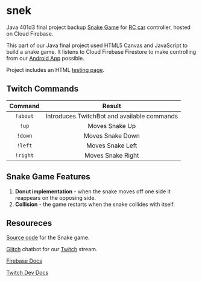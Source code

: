 # snek
Java 401d3 final project backup [Snake Game](https://drivebadly.firebaseapp.com/) for [RC car](https://github.com/401javafinal6-21-19/A-Car-You-Can-Only-Drive-Badly) controller, hosted on Cloud Firebase.   

This part of our Java final project used HTML5 Canvas and JavaScript to build a snake game. It listens to Cloud Firebase Firestore to make controlling from our [Android App](https://github.com/401javafinal6-21-19/Car-Driver) possible. 

Project includes an HTML [testing page](public/_test_/test.html).

## Twitch Commands

|Command | Result|
|:--------:|:-------:|
|`!about`| Introduces TwitchBot and available commands|
|`!up`|Moves Snake Up|
|`!down`|Moves Snake Down|
|`!left`|Moves Snake Left|
|`!right`|Moves Snake Right|

## Snake Game Features
1. **Donut implementation** - when the snake moves off one side it reappears on the opposing side. 
2. **Collision** - the game restarts when the snake collides with itself. 

## Resoureces

[Source code](https://github.com/Mariacristina88/Snake-game) for the Snake game.

[Glitch](https://glitch.com/~drivebadlybot) chatbot for our [Twitch](https://www.twitch.tv/michorjay) stream.

[Firebase Docs](https://firebase.google.com/docs/web/setup)

[Twitch Dev Docs](https://dev.twitch.tv/docs/irc/)



